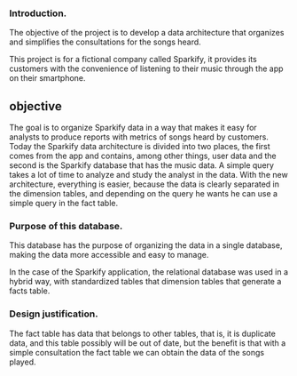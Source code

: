 ### Introduction.
The objective of the project is to develop a data architecture that organizes and simplifies the consultations for the songs heard.

This project is for a fictional company called Sparkify, it provides its customers with the convenience of listening to their music through the app on their smartphone.

## objective

The goal is to organize Sparkify data in a way that makes it easy for analysts to produce reports with metrics of songs heard by customers. Today the Sparkify data architecture is divided into two places, the first comes from the app and contains, among other things, user data and the second is the Sparkify database that has the music data. A simple query takes a lot of time to analyze and study the analyst in the data.
With the new architecture, everything is easier, because the data is clearly separated in the dimension tables, and depending on the query he wants he can use a simple query in the fact table.


### Purpose of this database.

This database has the purpose of organizing the data in a single database, making the data more accessible and easy to manage.


In the case of the Sparkify application, the relational database was used in a hybrid way, with standardized tables that dimension tables that generate a facts table.

                                                                                                                                                                 
### Design justification.

The fact table has data that belongs to other tables, that is, it is duplicate data, and this table possibly will be out of date, but the benefit is that with a simple consultation the fact table we can obtain the data of the songs played.


